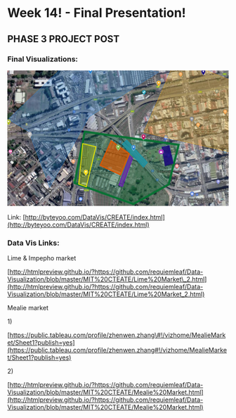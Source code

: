 # Week 14! - Final Presentation!

## PHASE 3 PROJECT POST

### Final Visualizations: 

![MIT CREATE Visualization Map](../.gitbook/assets/map.PNG)

Link: [http://byteyoo.com/DataVis/CREATE/index.html](http://byteyoo.com/DataVis/CREATE/index.html)



### Data Vis Links:

  
Lime & Impepho market

[http://htmlpreview.github.io/?https://github.com/requiemleaf/Data-Visualization/blob/master/MIT%20CTEATE/Lime%20Market\_2.html](http://htmlpreview.github.io/?https://github.com/requiemleaf/Data-Visualization/blob/master/MIT%20CTEATE/Lime%20Market_2.html)

Mealie market

1\)

[https://public.tableau.com/profile/zhenwen.zhang\#!/vizhome/MealieMarket/Sheet1?publish=yes](https://public.tableau.com/profile/zhenwen.zhang#!/vizhome/MealieMarket/Sheet1?publish=yes)

2\)

[http://htmlpreview.github.io/?https://github.com/requiemleaf/Data-Visualization/blob/master/MIT%20CTEATE/Mealie%20Market.html](http://htmlpreview.github.io/?https://github.com/requiemleaf/Data-Visualization/blob/master/MIT%20CTEATE/Mealie%20Market.html)



